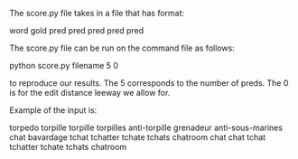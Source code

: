 The score.py file takes in a file that has format:

word gold pred pred pred pred pred

The score.py file can be run on the command file as follows:

python score.py filename 5 0

to reproduce our results. The 5 corresponds to the number of preds. The 0 is for the edit distance leeway we allow for.

Example of the input is:

torpedo torpille torpille torpilles anti-torpille grenadeur anti-sous-marines
chat bavardage tchat tchatter tchate tchats chatroom
chat chat tchat tchatter tchate tchats chatroom
